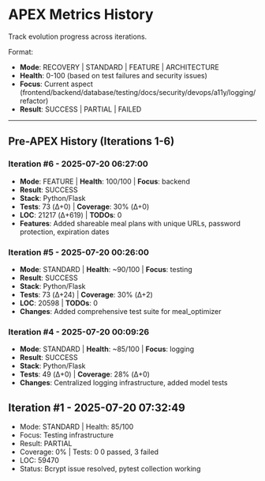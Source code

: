 # APEX Metrics History

Track evolution progress across iterations.

Format:
- **Mode**: RECOVERY | STANDARD | FEATURE | ARCHITECTURE
- **Health**: 0-100 (based on test failures and security issues)
- **Focus**: Current aspect (frontend/backend/database/testing/docs/security/devops/a11y/logging/refactor)
- **Result**: SUCCESS | PARTIAL | FAILED

---

## Pre-APEX History (Iterations 1-6)

### Iteration #6 - 2025-07-20 06:27:00
- **Mode**: FEATURE | **Health**: 100/100 | **Focus**: backend
- **Result**: SUCCESS
- **Stack**: Python/Flask
- **Tests**: 73 (Δ+0) | **Coverage**: 30% (Δ+0)
- **LOC**: 21217 (Δ+619) | **TODOs**: 0
- **Features**: Added shareable meal plans with unique URLs, password protection, expiration dates

### Iteration #5 - 2025-07-20 00:26:00
- **Mode**: STANDARD | **Health**: ~90/100 | **Focus**: testing
- **Result**: SUCCESS
- **Stack**: Python/Flask
- **Tests**: 73 (Δ+24) | **Coverage**: 30% (Δ+2)
- **LOC**: 20598 | **TODOs**: 0
- **Changes**: Added comprehensive test suite for meal_optimizer

### Iteration #4 - 2025-07-20 00:09:26
- **Mode**: STANDARD | **Health**: ~85/100 | **Focus**: logging
- **Result**: SUCCESS
- **Stack**: Python/Flask
- **Tests**: 49 (Δ+0) | **Coverage**: 28% (Δ+0)
- **Changes**: Centralized logging infrastructure, added model tests

## Iteration #1 - 2025-07-20 07:32:49
- Mode: STANDARD | Health: 85/100
- Focus: Testing infrastructure
- Result: PARTIAL
- Coverage: 0% | Tests: 0
0 passed, 3 failed
- LOC: 59470
- Status: Bcrypt issue resolved, pytest collection working
